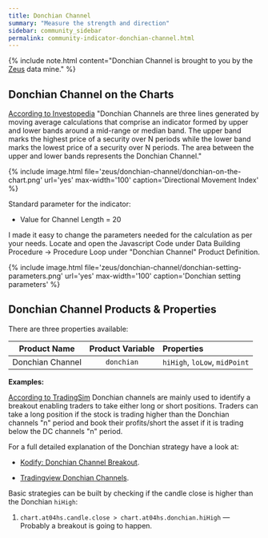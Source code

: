 ```yaml
---
title: Donchian Channel
summary: "Measure the strength and direction"
sidebar: community_sidebar
permalink: community-indicator-donchian-channel.html
---
```


{% include note.html content="Donchian Channel is brought to you by the [Zeus](community-data-mine-zeus.html) data mine." %}

## Donchian Channel on the Charts

<a href="https://www.investopedia.com/terms/d/donchianchannels.asp" rel="nofollow" rel="noopener" target="_blank">According to Investopedia</a> "Donchian Channels are three lines generated by moving average calculations that comprise an indicator formed by upper and lower bands around a mid-range or median band. The upper band marks the highest price of a security over N periods while the lower band marks the lowest price of a security over N periods. The area between the upper and lower bands represents the Donchian Channel."

{% include image.html file='zeus/donchian-channel/donchian-on-the-chart.png' url='yes' max-width='100' caption='Directional Movement Index' %}

Standard parameter for the indicator:

* Value for Channel Length = 20 

I made it easy to change the parameters needed for the calculation as per your needs. Locate and open the Javascript Code under Data Building Procedure -> Procedure Loop under "Donchian Channel" Product Definition.

{% include image.html file='zeus/donchian-channel/donchian-setting-parameters.png' url='yes' max-width='100' caption='Donchian setting parameters' %}

## Donchian Channel Products & Properties

There are three properties available:

| Product Name | Product Variable | Properties |
| :---: | :---: | :--- | 
| Donchian Channel | ```donchian``` | ```hiHigh```, ```loLow```, ```midPoint``` |


**Examples:**

<a href="https://tradingsim.com/blog/3-simple-donchian-channel-trading-strategies/#:~:text=Donchian%20Channels%20is%20a%20popular%20indicator%20for%20determining%20volatility%20in%20market%20prices.&text=Donchian%20channels%20are%20mainly%20used,either%20long%20or%20short%20positions." rel="nofollow" rel="noopener" target="_blank">According to TradingSim</a> Donchian channels are mainly used to identify a breakout enabling traders to take either long or short positions. Traders can take a long position if the stock is trading higher than the Donchian channels "n" period and book their profits/short the asset if it is trading below the DC channels "n" period.

For a full detailed explanation of the Donchian strategy have a look at:
* <a href="https://kodify.net/tradingview/strategies/donchian-channel-breakout/" rel="nofollow" rel="noopener" target="_blank">Kodify: Donchian Channel Breakout</a>.

* <a href="https://www.tradingview.com/scripts/donchianchannels/?solution=43000502253" rel="nofollow" rel="noopener" target="_blank">Tradingview Donchian Channels</a>.

Basic strategies can be built by checking if the candle close is higher than the Donchian ```hiHigh```:

1. ```chart.at04hs.candle.close > chart.at04hs.donchian.hiHigh``` — Probably a breakout is going to happen.
